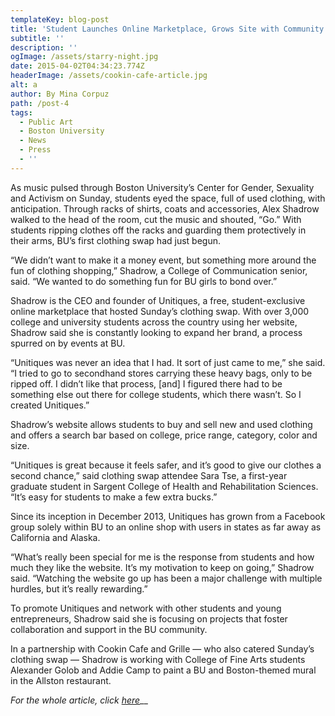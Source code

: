 ```yaml
---
templateKey: blog-post
title: 'Student Launches Online Marketplace, Grows Site with Community Outreach'
subtitle: ''
description: ''
ogImage: /assets/starry-night.jpg
date: 2015-04-02T04:34:23.774Z
headerImage: /assets/cookin-cafe-article.jpg
alt: a
author: By Mina Corpuz
path: /post-4
tags:
  - Public Art
  - Boston University
  - News
  - Press
  - ''
---
```

As music pulsed through Boston University’s Center for Gender, Sexuality and Activism on Sunday, students eyed the space, full of used clothing, with anticipation. Through racks of shirts, coats and accessories, Alex Shadrow walked to the head of the room, cut the music and shouted, “Go.” With students ripping clothes off the racks and guarding them protectively in their arms, BU’s first clothing swap had just begun.

“We didn’t want to make it a money event, but something more around the fun of clothing shopping,” Shadrow, a College of Communication senior, said. “We wanted to do something fun for BU girls to bond over.”

Shadrow is the CEO and founder of Unitiques, a free, student-exclusive online marketplace that hosted Sunday’s clothing swap. With over 3,000 college and university students across the country using her website, Shadrow said she is constantly looking to expand her brand, a process spurred on by events at BU.

“Unitiques was never an idea that I had. It sort of just came to me,” she said. “I tried to go to secondhand stores carrying these heavy bags, only to be ripped off. I didn’t like that process, \[and] I figured there had to be something else out there for college students, which there wasn’t. So I created Unitiques.”

Shadrow’s website allows students to buy and sell new and used clothing and offers a search bar based on college, price range, category, color and size.

“Unitiques is great because it feels safer, and it’s good to give our clothes a second chance,” said clothing swap attendee Sara Tse, a first-year graduate student in Sargent College of Health and Rehabilitation Sciences. “It’s easy for students to make a few extra bucks.”

Since its inception in December 2013, Unitiques has grown from a Facebook group solely within BU to an online shop with users in states as far away as California and Alaska.

“What’s really been special for me is the response from students and how much they like the website. It’s my motivation to keep on going,” Shadrow said. “Watching the website go up has been a major challenge with multiple hurdles, but it’s really rewarding.”

To promote Unitiques and network with other students and young entrepreneurs, Shadrow said she is focusing on projects that foster collaboration and support in the BU community.

In a partnership with Cookin Cafe and Grille — who also catered Sunday’s clothing swap — Shadrow is working with College of Fine Arts students Alexander Golob and Addie Camp to paint a BU and Boston-themed mural in the Allston restaurant.



_For the whole article, click_ [_here_](https://dailyfreepress.com/blog/2014/09/18/student-launches-online-marketplace-grows-site-community-outreach/)__
